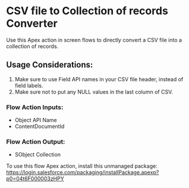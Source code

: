 # CSV file to Collection of records Converter

Use this Apex action in screen flows to directly convert a CSV file into a collection of records.

## Usage Considerations:
1. Make sure to use Field API names in your CSV file header, instead of field labels.
2. Make sure not to put any NULL values in the last column of CSV.

### Flow Action Inputs:
- Object API Name
- ContentDocumentId

### Flow Action Output:
- SObject Collection

To use this flow Apex action, install this unmanaged package: https://login.salesforce.com/packaging/installPackage.apexp?p0=04t6F000003zHPY